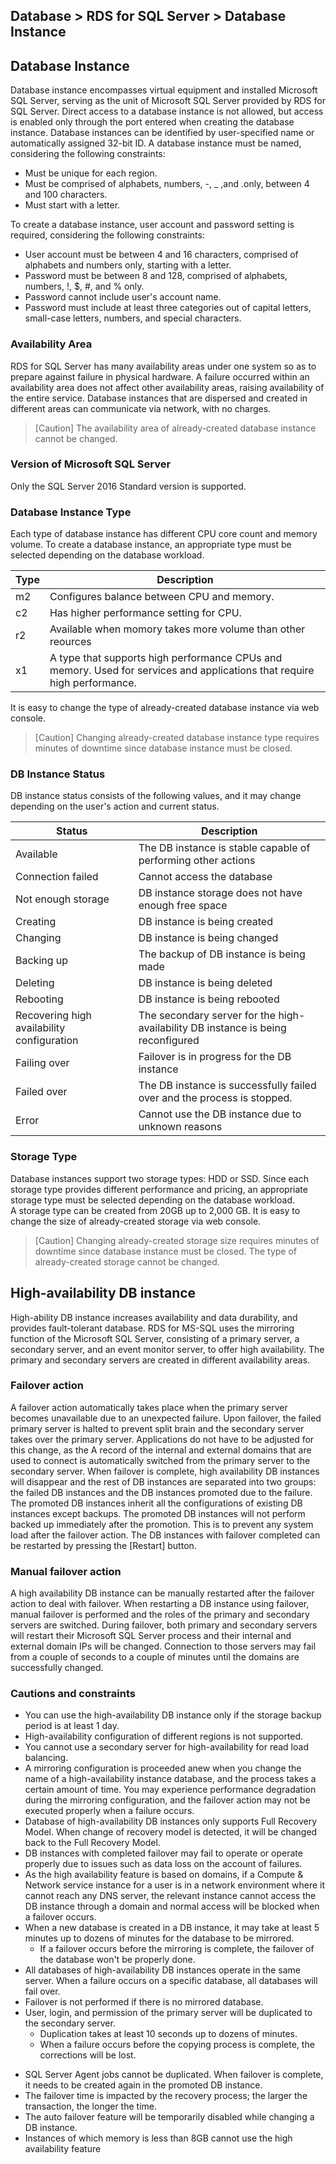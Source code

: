 ## Database > RDS for SQL Server > Database Instance

## Database Instance

Database instance encompasses virtual equipment and installed Microsoft SQL Server, serving as the unit of Microsoft SQL Server provided by RDS for SQL Server. 
Direct access to a database instance is not allowed, but access is enabled only through the port entered when creating the database instance. 
Database instances can be identified by user-specified name or automatically assigned 32-bit ID. 
A database instance must be named, considering the following constraints: 

* Must be unique for each region. 
* Must be comprised of alphabets, numbers, -, _ ,and .only, between 4 and 100 characters.
* Must start with a letter. 

To create a database instance, user account and password setting is required, considering the following constraints: 

* User account must be between 4 and 16 characters, comprised of alphabets and numbers only, starting with a letter. 
* Password must be between 8 and 128, comprised of alphabets, numbers, !, $, #, and % only. 
* Password cannot include user's account name. 
* Password must include at least three categories out of capital letters, small-case letters, numbers, and special characters. 

### Availability Area

RDS for SQL Server has many availability areas under one system so as to prepare against failure in physical hardware. A failure occurred within an availability area does not affect other availability areas, raising availability of the entire service. Database instances that are dispersed and created in different areas can communicate via network, with no charges.   

> [Caution]
> The availability area of already-created database instance cannot be changed. 

### Version of Microsoft SQL Server

Only the SQL Server 2016 Standard version is supported.   

### Database Instance Type

Each type of database instance has different CPU core count and memory volume. 
To create a database instance, an appropriate type must be selected depending on the database workload. 

| Type    | Description |
| ------- | -------------------------------------------------|
| m2 | Configures balance between CPU and memory.   |
| c2 | Has higher performance setting for CPU. |
| r2 | Available when momory takes more volume than other reources|
| x1 | A type that supports high performance CPUs and memory. Used for services and applications that require high performance. |

It is easy to change the type of already-created database instance via web console.

> [Caution]
> Changing already-created database instance type requires minutes of downtime since database instance must be closed.

### DB Instance Status

DB instance status consists of the following values, and it may change depending on the user's action and current status.

| Status    | Description |
| ------- | -------------------------------------------------|
| Available | The DB instance is stable capable of performing other actions |
| Connection failed | Cannot access the database |
| Not enough storage | DB instance storage does not have enough free space |
| Creating | DB instance is being created |
| Changing | DB instance is being changed |
| Backing up | The backup of DB instance is being made |
| Deleting | DB instance is being deleted |
| Rebooting | DB instance is being rebooted |
| Recovering high availability configuration | The secondary server for the high-availability DB instance is being reconfigured |
| Failing over | Failover is in progress for the DB instance |
| Failed over | The DB instance is successfully failed over and the process is stopped. |
| Error | Cannot use the DB instance due to unknown reasons |

### Storage Type

Database instances support two storage types: HDD or SSD. 
Since each storage type provides different performance and pricing, an appropriate storage type must be selected depending on the database workload.  
A storage type can be created from 20GB up to 2,000 GB. 
It is easy to change the size of already-created storage via web console. 

> [Caution]
> Changing already-created storage size requires minutes of downtime since database instance must be closed. 
> The type of already-created storage cannot be changed. 

## High-availability DB instance

High-ability DB instance increases availability and data durability, and provides fault-tolerant database. 
RDS for MS-SQL uses the mirroring function of the Microsoft SQL Server, consisting of a primary server, a secondary server, and an event monitor server, to offer high availability. The primary and secondary servers are created in different availability areas.

### Failover action

A failover action automatically takes place when the primary server becomes unavailable due to an unexpected failure. Upon failover, the failed primary server is halted to prevent split brain and the secondary server takes over the primary server. Applications do not have to be adjusted for this change, as the A record of the internal and external domains that are used to connect is automatically switched from the primary server to the secondary server. 
When failover is complete, high availability DB instances will disappear and the rest of DB instances are separated into two groups: the failed DB instances and the DB instances promoted due to the failure. The promoted DB instances inherit all the configurations of existing DB instances except backups. The promoted DB instances will not perform backed up immediately after the promotion. This is to prevent any system load after the failover action. 
The DB instances with failover completed can be restarted by pressing the [Restart] button.

### Manual failover action

A high availability DB instance can be manually restarted after the failover action to deal with failover. When restarting a DB instance using failover, manual failover is performed and the roles of the primary and secondary servers are switched. During failover, both primary and secondary servers will restart their Microsoft SQL Server process and their internal and external domain IPs will be changed. Connection to those servers may fail from a couple of seconds to a couple of minutes until the domains are successfully changed.

### Cautions and constraints

- You can use the high-availability DB instance only if the storage backup period is at least 1 day.
- High-availability configuration of different regions is not supported.
- You cannot use a secondary server for high-availability for read load balancing.
- A mirroring configuration is proceeded anew when you change the name of a high-availability instance database, and the process takes a certain amount of time. You may experience performance degradation during the mirroring configuration, and the failover action may not be executed properly when a failure occurs.
- Database of high-availability DB instances only supports Full Recovery Model. When change of recovery model is detected, it will be changed back to the Full Recovery Model.
- DB instances with completed failover may fail to operate or operate properly due to issues such as data loss on the account of failures.
- As the high availability feature is based on domains, if a Compute & Network service instance for a user is in a network environment where it cannot reach any DNS server, the relevant instance cannot access the DB instance through a domain and normal access will be blocked when a failover occurs.
- When a new database is created in a DB instance, it may take at least 5 minutes up to dozens of minutes for the database to be mirrored.
  - If a failover occurs before the mirroring is complete, the failover of the database won't be properly done.
- All databases of high-availability DB instances operate in the same server. When a failure occurs on a specific database, all databases will fail over.
- Failover is not performed if there is no mirrored database.
- User, login, and permission of the primary server will be duplicated to the secondary server.
  - Duplication takes at least 10 seconds up to dozens of minutes.
  - When a failure occurs before the copying process is complete, the corrections will be lost.
* SQL Server Agent jobs cannot be duplicated. When failover is complete, it needs to be created again in the promoted DB instance.
* The failover time is impacted by the recovery process; the larger the transaction, the longer the time.
* The auto failover feature will be temporarily disabled while changing a DB instance.
* Instances of which memory is less than 8GB cannot use the high availability feature
